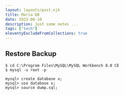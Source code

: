 ```yaml
---
layout: layouts/post.njk
title: Maria DB
date: 2023-06-10
description: Just some notes ...
tags: ["tech"]
eleventyExcludeFromCollections: true
---  
```



## Restore Backup


```
$ cd C:\Program Files\MySQL\MySQL Workbench 8.0 CE
$ mysql -u root -p

mysql> create database x;
mysql> use database x;
mysql> source dump.sql;

```

